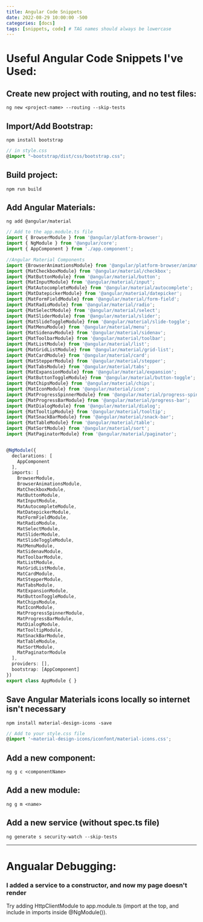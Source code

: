```yaml
---
title: Angular Code Snippets
date: 2022-08-29 10:00:00 -500  
categories: [docs]
tags: [snippets, code] # TAG names should always be lowercase
---
```

# Useful Angular Code Snippets I've Used:

## Create new project with routing, and no test files:
```shell_session
ng new <project-name> --routing --skip-tests
```

## Import/Add Bootstrap:
```shell_session
npm install bootstrap
```

```typescript
// in style.css
@import "~bootstrap/dist/css/bootstrap.css";
```

## Build project:
```shell_session
npm run build
```

## Add Angular Materials:
```shell_session
ng add @angular/material
```

```typescript
// Add to the app.module.ts file
import { BrowserModule } from '@angular/platform-browser';
import { NgModule } from '@angular/core';
import { AppComponent } from './app.component';

//Angular Material Components
import {BrowserAnimationsModule} from '@angular/platform-browser/animations';
import {MatCheckboxModule} from '@angular/material/checkbox';
import {MatButtonModule} from '@angular/material/button';
import {MatInputModule} from '@angular/material/input';
import {MatAutocompleteModule} from '@angular/material/autocomplete';
import {MatDatepickerModule} from '@angular/material/datepicker';
import {MatFormFieldModule} from '@angular/material/form-field';
import {MatRadioModule} from '@angular/material/radio';
import {MatSelectModule} from '@angular/material/select';
import {MatSliderModule} from '@angular/material/slider';
import {MatSlideToggleModule} from '@angular/material/slide-toggle';
import {MatMenuModule} from '@angular/material/menu';
import {MatSidenavModule} from '@angular/material/sidenav';
import {MatToolbarModule} from '@angular/material/toolbar';
import {MatListModule} from '@angular/material/list';
import {MatGridListModule} from '@angular/material/grid-list';
import {MatCardModule} from '@angular/material/card';
import {MatStepperModule} from '@angular/material/stepper';
import {MatTabsModule} from '@angular/material/tabs';
import {MatExpansionModule} from '@angular/material/expansion';
import {MatButtonToggleModule} from '@angular/material/button-toggle';
import {MatChipsModule} from '@angular/material/chips';
import {MatIconModule} from '@angular/material/icon';
import {MatProgressSpinnerModule} from '@angular/material/progress-spinner';
import {MatProgressBarModule} from '@angular/material/progress-bar';
import {MatDialogModule} from '@angular/material/dialog';
import {MatTooltipModule} from '@angular/material/tooltip';
import {MatSnackBarModule} from '@angular/material/snack-bar';
import {MatTableModule} from '@angular/material/table';
import {MatSortModule} from '@angular/material/sort';
import {MatPaginatorModule} from '@angular/material/paginator';


@NgModule({
  declarations: [
    AppComponent
  ],
  imports: [
    BrowserModule,
    BrowserAnimationsModule,
    MatCheckboxModule,
    MatButtonModule,
    MatInputModule,
    MatAutocompleteModule,
    MatDatepickerModule,
    MatFormFieldModule,
    MatRadioModule,
    MatSelectModule,
    MatSliderModule,
    MatSlideToggleModule,
    MatMenuModule,
    MatSidenavModule,
    MatToolbarModule,
    MatListModule,
    MatGridListModule,
    MatCardModule,
    MatStepperModule,
    MatTabsModule,
    MatExpansionModule,
    MatButtonToggleModule,
    MatChipsModule,
    MatIconModule,
    MatProgressSpinnerModule,
    MatProgressBarModule,
    MatDialogModule,
    MatTooltipModule,
    MatSnackBarModule,
    MatTableModule,
    MatSortModule,
    MatPaginatorModule
  ],
  providers: [],
  bootstrap: [AppComponent]
})
export class AppModule { }
```

## Save Angular Materials icons locally so internet isn't necessary
```shell_session
npm install material-design-icons -save
```
```typescript
// Add to your style.css file
@import '~material-design-icons/iconfont/material-icons.css';
```

## Add a new component:
```shell_session
ng g c <componentName>
```

## Add a new module:
```shell_session
ng g m <name>
```

## Add a new service (without spec.ts file)
```shell_session
ng generate s security-watch --skip-tests
```

---
# Angualar Debugging:
### I added a service to a constructor, and now my page doesn't render
Try adding HttpClientModule to app.module.ts (import at the top, and include in imports inside @NgModule()).